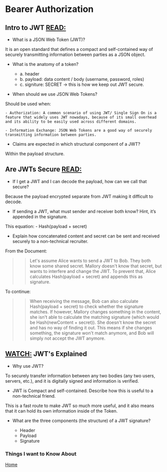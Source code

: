 # Bearer Authorization

## Intro to JWT [READ:](https://jwt.io/introduction/)

- What is a JSON Web Token (JWT)?

It is an open standard that defines a compact and self-contained way of securely transmitting information between parties as a JSON object.

- What is the anatomy of a token?

  - a. header
  - b. payload: data content / body (username, password, roles)
  - c. signiture: SECRET -> this is how we keep out JWT secure.

- When should we use JSON Web Tokens?

Should be used when:

    - Authorization: A common scenario of using JWT/ Single Sign On is a feature that widely uses JWT nowadays, because of its small overhead and its ability to be easily used across different domains.

    - Information Exchange: JSON Web Tokens are a good way of securely transmitting information between parties. 

- Claims are expected in which structural component of a JWT?

Within the payload structure.

## Are JWTs Secure [READ:](https://stackoverflow.com/questions/27301557/if-you-can-decode-jwt-how-are-they-secure)

- If I get a JWT and I can decode the payload, how can we call that secure?

Because the payload encrypted separate from JWT making it difficult to decode.

- If sending a JWT, what must sender and receiver both know? Hint, it’s appended in the signature.

This equation:
    - Hash(payload + secret)

- Explain how concatenated content and secret can be sent and received securely to a non-technical recruiter.

 From the Document:

 >> Let's assume Alice wants to send a JWT to Bob. They both know some shared secret. Mallory doesn't know that secret, but wants to interfere and change the JWT. To prevent that, Alice calculates Hash(payload + secret) and appends this as signature.

To continue:

>> When receiving the message, Bob can also calculate Hash(payload + secret) to check whether the signature matches. If however, Mallory changes something in the content, she isn't able to calculate the matching signature (which would be Hash(newContent + secret)). She doesn't know the secret and has no way of finding it out. This means if she changes something, the signature won't match anymore, and Bob will simply not accept the JWT anymore.

## [WATCH:](https://www.youtube.com/watch?v=926mknSW9Lo) JWT's Explained

- Why use JWT?

To securely transfer information between any two bodies (any two users, servers, etc.), and it is digitally signed and information is verified.

- JWT is Compact and self-contained. Describe how this is useful to a non-technical friend.

This is a fast route to make JWT so much more useful, and it also means that it can hold its own information inside of the Token.

- What are the three components (the structure) of a JWT signature?

  - Header
  - Payload
  - Signature

### Things I want to Know About

[Home](https://keelen-fisher.github.io/new-repository/)
